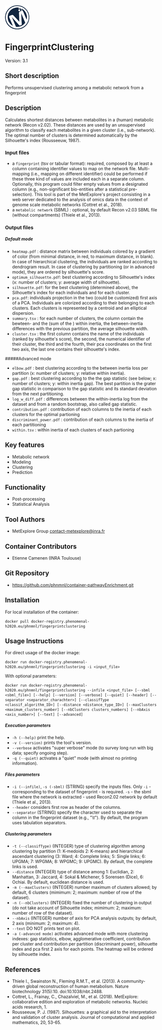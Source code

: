 ![LOGO](Logo_Metexplore.png)
# FingerprintClustering

Version: 3.1

## Short description
Performs unsupervised clustering among a metabolic network from a fingerprint

## Description
Calculates shortest distances between metabolites in a (human) metabolic network (Recon v2.02). These distances are used by an unsupervised algorithm to classify each metabolites in a given cluster (i.e., sub-network). The optimal number of clusters is determined automatically by the Silhouette's index (Rousseeuw, 1987).


### Input files
- a ```fingerprint``` (tsv or tabular format): required, composed by at least a column containing identifier values to map on the network file. Multi-mapping (i.e., mapping on different identifier) could be performed if these three kind of values are included each in a separate column. Optionally, this program could filter empty values from a designated column (e.g., non-significant bio-entities after a statistical pre-selection). This tool is part of the MetExplore's project consisting in a web server dedicated to the analysis of omics data in the context of genome scale metabolic networks (Cottret et al., 2018).
- a ```metabolic network``` (SBML) : optional, by default Recon v2.03 SBML file (without compartments) (Thiele et al., 2013).

### Output files

##### Default mode 

- ```heatmap.pdf``` : distance matrix between individuals colored by a gradient of color (from minimal distance, in red, to maximum distance, in blank). In case of hierarchical clustering, the individuals are ranked according to dendrogram result. In case of clustering by partitioning (or in advanced mode), they are ordered by silhouette's score.
- ```optimum_silhouette.pdf```: best clustering according to Silhouette's index (x: number of clusters; y: average width of silhouette).
- ```silhouette.pdf```: for the best clustering (determined above), the Silhouette's index for each individuals and for each cluster.
- ```pca.pdf```: individuals projection in the two (could be customized) first axis of a PCA. Individuals are colorized according to their belonging to each clusters. Each clusters is represented by a centroid and an elliptical dispersion. 
- ```summary.tsv``` : for each number of clusters, the column contain the bewteen- and the (sum of the ) within inertia, the between-inertia differences with the previous partition, the average silhouette width.
- ```cluster.tsv``` : the first column contains the name of the individuals (ranked by silhouette's score), the second, the numerical identifier of their cluster, the third and the fourth, their pca coordinates on the first two axis, the last one contains their silhouette's index.

#####Advanced mode 
- ```elbow.pdf``` : best clustering according to the between inertia loss per partition (x: number of clusters; y: relative within inertia). 
- ```gap.pdf``` : best clustering according to the the gap statistic (see below; x: number of clusters; y: within inertia gap). The best partition is the grater gap statistic in comparison to the gap statistic and its standard deviation from the next partitioning. 
- ```log_w_diff.pdf``` : differences between the within-inertia log from the dataset and from a random bootstrap, also called gap statistic.
- ```contribution.pdf``` :  contribution of each columns to the inertia of each clusters for the optimal partioning
- ```discriminant_power.pdf``` :  contribution of each columns to the inertia of each partitioning
- ```within.tsv``` : within inertia of each clusters of each partioning


## Key features
- Metabolic network
- Modeling
- Clustering
- Prediction

## Functionality
- Post-processing
- Statistical Analysis

## Tool Authors
- MetExplore Group contact-metexplore@inra.fr

## Container Contributors
- Etienne Camenen (INRA Toulouse)

## Git Repository
- https://github.com/phnmnl/container-pathwayEnrichment.git

## Installation
For local installation of the container:
```
docker pull docker-registry.phenomenal-h2020.eu/phnmnl/fingerprintclustering
```

## Usage Instructions
For direct usage of the docker image:

```
docker run docker-registry.phenomenal-h2020.eu/phnmnl/fingerprintclustering -i <input_file>
```

With optional parameters:

```
docker run docker-registry.phenomenal-h2020.eu/phnmnl/fingerprintclustering --infile <input_file> [--sbml <sbml_file>] [--help] [--version] [--verbose] [--quiet] [--header] [--separator <separator_charachter>] [--classifType <classif_algorithm_ID>] [--distance <distance_type_ID>] [--maxClusters <maximum_clusters_number] [--nbClusters clusters_numbers] [--nbAxis <axis_number>] [--text] [--advanced]
```

##### Execution parameters
- ```-h (--help)``` print the help.
- ```-v (--version)``` prints the tool's version.
- ```--verbose``` activates "super verbose" mode (to survey long run with big data; specify ongoing step).
- ```-q (--quiet)``` activates a "quiet" mode (with almost no printing information).


##### Files parameters
- ```-i (--infile)```, ```-s (-sbml)``` (STRING) specify the inputs files. Only ```-i``` - corresponding to the dataset of fingerprint - is required. ```-s``` - the sbml file where the network is extracted - used Recon2.02 network by default (Thiele et al., 2013).
- ```--header``` considers first row as header of the columns.
- ```--separator``` (STRING) specify the character used to separate the column in the fingerprint dataset (e.g., "\t"). By default, the program uses tabulation separators.


##### Clustering parameters
- ```-t (--classifType)``` (INTEGER) type of clustering algorithm among clustering by partition (1: K-medoids 2: K-means) and hierarchical ascendant clustering (3: Ward; 4: Complete links; 5: Single links; 6: UPGMA; 7: WPGMA; 8: WPGMC; 9: UPGMC). By default, the complete links is used.
- ```--distance``` (INTEGER) type of distance among 1: Euclidian, 2: Manhattan, 3: Jaccard, 4: Sokal & Michener, 5 Sorensen (Dice), 6: Ochiai. By default, euclidean distance is used.
- ```-m (--maxClusters)``` (INTEGER) number maximum of clusters allowed; by default, 6 clusters (mimimum: 2; maximum: number of row of the dataset).
- ```-n (--nbClusters)``` (INTEGER) fixed the number of clustering in output (do not take account of Silhouette index; mimimum: 2; maximum: number of row of the dataset).
- ```--nbAxis``` (INTEGER) number of axis for PCA analysis outputs; by default, 2 axis (minimum: 2; maximum: 4).
- ```--text``` DO NOT prints text on plot.
- ```-a (-advanced mode)``` activates advanced mode with more clustering indexes: gap statistics, elbow, agglomerative coefficient, contribution per cluster and contribution per partition (discriminant power), silhouette index and pca first 2 axis for each points. The heatmap will be ordered by silhouette index.


## References
- Thiele I., Swainston N., Fleming R.M.T., et al. (2013). A community-driven global reconstruction of human metabolism. Nature biotechnology 31(5):10. doi:10.1038/nbt.2488.
- Cottret, L., Frainay, C., Chazalviel, M., et al. (2018). MetExplore: collaborative edition and exploration of metabolic networks. Nucleic acids research, 1.
- Rousseeuw, P. J. (1987). Silhouettes: a graphical aid to the interpretation and validation of cluster analysis. Journal of computational and applied mathematics, 20, 53-65.